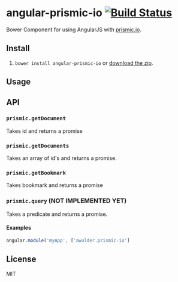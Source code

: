 # angular-prismic-io [![Build Status](https://travis-ci.org/awulder/angular-prismic-io.png?branch=master)](https://travis-ci.org/awulder/angular-prismic-io)
Bower Component for using AngularJS with [prismic.io](http://prismic.io/).

## Install

1. `bower install angular-prismic-io` or [download the zip](https://github.com/awulder/angular-prismic-io/archive/master.zip).

## Usage

## API

### `prismic.getDocument`
Takes id and returns a promise

### `prismic.getDocuments`
Takes an array of id's and returns a promise.

### `prismic.getBookmark`
Takes bookmark and returns a promise

### `prismic.query` (NOT IMPLEMENTED YET)
Takes a predicate and returns a promise.

#### Examples

```javascript
angular.module('myApp', ['awulder.prismic-io']
```

## License
MIT